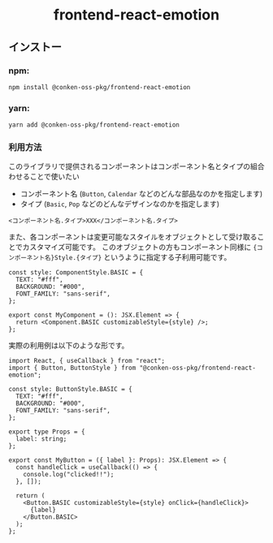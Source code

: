 <h1 align="center">frontend-react-emotion</h1>

## インストー

### npm:

```sh
npm install @conken-oss-pkg/frontend-react-emotion
```

### yarn:

```sh
yarn add @conken-oss-pkg/frontend-react-emotion
```

### 利用方法

このライブラリで提供されるコンポーネントはコンポーネント名とタイプの組合わせることで使いたい

- コンポーネント名 (`Button`, `Calendar` などのどんな部品なのかを指定します)
- タイプ (`Basic`, `Pop` などのどんなデザインなのかを指定します)

```tsx
<コンポーネント名.タイプ>XXX</コンポーネント名.タイプ>
```

また、各コンポーネントは変更可能なスタイルをオブジェクトとして受け取ることでカスタマイズ可能です。
このオブジェクトの方もコンポーネント同様に `{コンポーネント名}Style.{タイプ}` というように指定する子利用可能です。

```tsx
const style: ComponentStyle.BASIC = {
  TEXT: "#fff",
  BACKGROUND: "#000",
  FONT_FAMILY: "sans-serif",
};

export const MyComponent = (): JSX.Element => {
  return <Component.BASIC customizableStyle={style} />;
};
```

実際の利用例は以下のような形です。

```tsx
import React, { useCallback } from "react";
import { Button, ButtonStyle } from "@conken-oss-pkg/frontend-react-emotion";

const style: ButtonStyle.BASIC = {
  TEXT: "#fff",
  BACKGROUND: "#000",
  FONT_FAMILY: "sans-serif",
};

export type Props = {
  label: string;
};

export const MyButton = ({ label }: Props): JSX.Element => {
  const handleClick = useCallback(() => {
    console.log("clicked!!");
  }, []);

  return (
    <Button.BASIC customizableStyle={style} onClick={handleClick}>
      {label}
    </Button.BASIC>
  );
};
```
